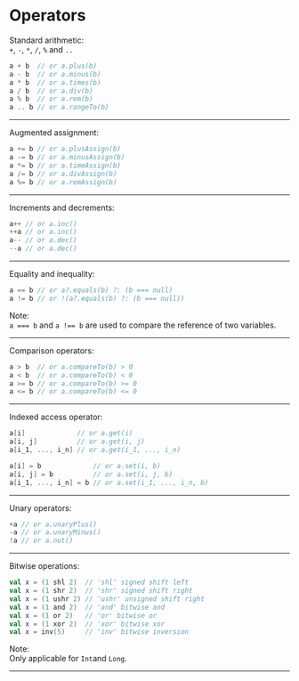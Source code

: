 # Operators

Standard arithmetic:<br>
`+`, `-`, `*`, `/`, `%` and `..`

```kt
a + b  // or a.plus(b)
a - b  // or a.minus(b)
a * b  // or a.times(b)
a / b  // or a.div(b)
a % b  // or a.rem(b)
a .. b // or a.rangeTo(b)
```
___
Augmented assignment:<br>
```kt
a += b // or a.plusAssign(b)
a -= b // or a.minusAssign(b)
a *= b // or a.timeAssign(b)
a /= b // or a.divAssign(b)
a %= b // or a.remAssign(b)
```
___
Increments and decrements:<br>
```kt
a++ // or a.inc()
++a // or a.inc()
a-- // or a.dec()
--a // or a.dec()
```
___
Equality and inequality:<br>
```kt
a == b // or a?.equals(b) ?: (b === null)
a != b // or !(a?.equals(b) ?: (b === null))
```
Note:<br>
`a === b` and `a !== b` are used to compare the reference of two variables.
___
Comparison operators:<br>
```kt
a > b  // or a.compareTo(b) > 0
a < b  // or a.compareTo(b) < 0
a >= b // or a.compareTo(b) >= 0
a <= b // or a.compareTo(b) <= 0
```
___
Indexed access operator:<br>
```kt
a[i]             // or a.get(i)
a[i, j]          // or a.get(i, j)
a[i_1, ..., i_n] // or a.get(i_1, ..., i_n)

a[i] = b             // or a.set(i, b)
a[i, j] = b          // or a.set(i, j, b)
a[i_1, ..., i_n] = b // or a.set(i_1, ..., i_n, b)
```
___
Unary operators:<br>
```kt
+a // or a.unaryPlus()
-a // or a.unaryMinus()
!a // or a.not()
```
___
Bitwise operations:<br>
```kt
val x = (1 shl 2)  // 'shl' signed shift left
val x = (1 shr 2)  // 'shr' signed shift right
val x = (1 ushr 2) // 'ushr' unsigned shift right
val x = (1 and 2)  // 'and' bitwise and
val x = (1 or 2)   // 'or' bitwise or
val x = (1 xor 2)  // 'xor' bitwise xor
val x = inv(5)     // 'inv' bitwise inversion
```
Note:<br>
Only applicable for `Int`and `Long`.
___
